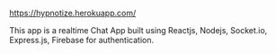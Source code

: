 https://hypnotize.herokuapp.com/

This app is a realtime Chat App built using Reactjs, Nodejs, Socket.io, Express.js, Firebase for authentication.

